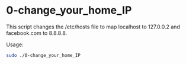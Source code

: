 # 0-change_your_home_IP

This script changes the /etc/hosts file to map localhost to 127.0.0.2 and facebook.com to 8.8.8.8.

Usage:

```bash
sudo ./0-change_your_home_IP
